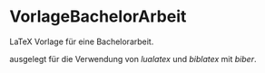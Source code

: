 VorlageBachelorArbeit
=====================

LaTeX Vorlage für eine Bachelorarbeit.

ausgelegt für die Verwendung von _lualatex_ und _biblatex_ mit _biber_.
